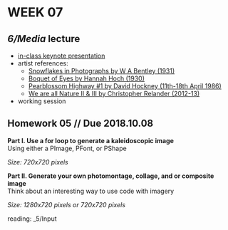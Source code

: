 # WEEK 07 

## _6/Media_ lecture
- [in-class keynote presentation](https://github.com/johnbcarpenter/USC_IML288/blob/master/PDF/20181001_MEDIA.pdf)  
- artist references:
  - [Snowflakes in Photographs by W A Bentley (1931)](https://books.google.com/books?id=4O25SZtrMfkC)  
  - [Boquet of Eyes by Hannah Hoch (1930)](https://theartstack.com/artist/hannah-hoch/bouquet-eyes-1930)  
  - [Pearblossom Highway #1 by David Hockney (11th-18th April 1986)](http://www.davidhockney.co/works/photos/photographic-collages)  
  - [We are all Nature II & III by Christopher Relander (2012-13)](https://www.christofferrelander.com/projects/we-are-nature-3/)  
- working session  

## Homework 05 // Due 2018.10.08
**Part I. Use a for loop to generate a kaleidoscopic image**  
Using either a PImage, PFont, or PShape  
    
_Size: 720x720 pixels_  
  
**Part II. Generate your own photomontage, collage, and or composite image**  
Think about an interesting way to use code with imagery  
  
_Size: 1280x720 pixels or 720x720 pixels_   

reading: _5/Input 
